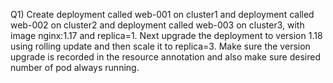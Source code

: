 Q1) Create deployment called web-001 on cluster1 and deployment called web-002 on cluster2 and deployment 
    called web-003 on cluster3, with image nginx:1.17 and replica=1. Next upgrade the deployment to version 1.18 
    using rolling update and then scale it to replica=3. Make sure the version upgrade is recorded in the resource 
    annotation and also make sure desired number of pod always running.
